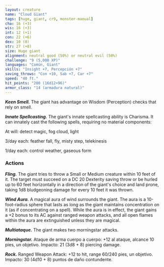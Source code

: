 ```yaml
---
layout: creature
name: "Cloud Giant"
tags: [huge, giant, cr9, monster-manual]
cha: 16 (+3)
wis: 16 (+3)
int: 12 (+1)
con: 22 (+6)
dex: 10 (0)
str: 27 (+8)
size: Huge giant
alignment: neutral good (50%) or neutral evil (50%)
challenge: "9 (5,000 XP)"
languages: "Común, Giant"
skills: "Insight +7, Percepción +7"
saving_throws: "Con +10, Sab +7, Car +7"
speed: "40 ft."
hit_points: "200 (16d12+96)"
armor_class: "14 (armadura natural)"
---
```


***Keen Smell.*** The giant has advantage on Wisdom (Perception) checks that rely on smell.

***Innate Spellcasting.*** The giant's innate spellcasting ability is Charisma. It can innately cast the following spells, requiring no material components:

At will: detect magic, fog cloud, light

3/day each: feather fall, fly, misty step, telekinesis

1/day each: control weather, gaseous form

### Actions

***Fling.*** The giant tries to throw a Small or Medium creature within 10 feet of it. The target must succeed on a DC 20 Dexterity saving throw or be hurled up to 60 feet horizontally in a direction of the giant's choice and land prone, taking 1d8 bludgeoning damage for every 10 feet it was thrown.

***Wind Aura.*** A magical aura of wind surrounds the giant. The aura is a 10-foot-radius sphere that lasts as long as the giant maintains concentration on it (as if concentrating on a spell). While the aura is in effect, the giant gains a +2 bonus to its AC against ranged weapon attacks, and all open flames within the aura are extinguished unless they are magical.

***Multiataque.*** The giant makes two morningstar attacks.

***Morningstar.*** Ataque de arma cuerpo a cuerpo: +12 al ataque, alcance 10 pies, un objetivo. Impacto: 21 (3d8 + 8) piercing damage.

***Rock.*** Ranged Weapon Attack: +12 to hit, range 60/240 pies, un objetivo. Impacto: 30 (4d10 + 8) puntos de daño contundente.